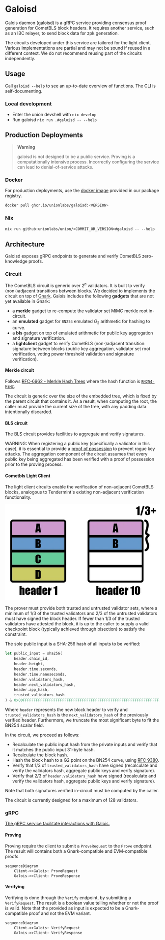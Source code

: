# Galoisd

Galois daemon (galoisd) is a gRPC service providing consensus proof generation for CometBLS block headers. It requires another service, such as an IBC relayer, to send block data for zpk generation.

The circuits developed under this service are tailored for the light client. Various implementations are partial and may not be sound if reused in a different context. We do not recommend reusing part of the circuits independently.

## Usage

Call `galoisd --help` to see an up-to-date overview of functions. The CLI is self-documenting.

### Local development

- Enter the union devshell with `nix develop`
- Run galoisd `nix run .#galoisd -- --help`

## Production Deployments

> **Warning**
>
> galoisd is not designed to be a public service. Proving is a computationally intensive process. Incorrectly configuring the service can lead to denial-of-service attacks.

### Docker

For production deployments, use the [docker image](https://github.com/unionlabs/union/pkgs/container/galoisd) provided in our package registry.

```sh
docker pull ghcr.io/unionlabs/galoisd:<VERSION>
```

### Nix

`nix run github:unionlabs/union/<COMMIT_OR_VERSION>#galoisd -- --help`


## Architecture

Galoisd exposes gRPC endpoints to generate and verify CometBLS zero-knowledge proofs.

### Circuit

The CometBLS circuit is generic over $2^n$ validators. It is built to verify (non-)adjacent transitions between blocks.
We decided to implements the circuit on top of [Gnark](https://github.com/ConsenSys/gnark).
Galois includes the following **gadgets** that are not yet available in Gnark:

- a **merkle** gadget to re-compute the validator set MiMC merkle root in-circuit.
- an **emulated** gadget for `BN254` emulated $G_2$ arithmetic for hashing to curve.
- a **bls** gadget on top of emulated arithmetic for public key aggregation and signature verification.
- a **lightclient** gadget to verify CometBLS (non-)adjacent transition signature between blocks (public key aggregation, validator set root verification, voting power threshold validation and signature verification).

#### Merkle circuit

Follows [RFC-6962 - Merkle Hash Trees](https://datatracker.ietf.org/doc/html/rfc6962#section-2.1) where the hash function is [`BN254-MiMC`](https://eprint.iacr.org/2016/492.pdf).

The circuit is generic over the size of the embedded tree, which is fixed by the parent circuit that contains it.
As a result, when computing the root, the caller must provide the current size of the tree, with any padding data intentionally discarded.

#### BLS circuit

The BLS circuit provides facilities to [aggregate](https://www.ietf.org/archive/id/draft-irtf-cfrg-bls-signature-05.html#name-fastaggregateverify) and verify signatures.

WARNING: When registering a public key (specifically a validator in this case), it is essential to provide a [proof of possession](https://www.ietf.org/archive/id/draft-irtf-cfrg-bls-signature-05.html#name-proof-of-possession) to prevent rogue key attacks.
The aggregation component of the circuit assumes that every public key being aggregated has been verified with a proof of possession prior to the proving process.

#### Cometbls Light Client

The light client circuits enable the verification of non-adjacent CometBLS blocks, analogous to Tendermint's existing non-adjacent verification functionality.

![Non-adjacent blocks verification](./nonadjacent.webp)

The prover must provide both trusted and untrusted validator sets, where a minimum of 1/3 of the trusted validators and 2/3 of the untrusted validators must have signed the block header.
If fewer than 1/3 of the trusted validators have attested the block, it is up to the caller to supply a valid checkpoint block (typically achieved through bisection) to satisfy the constraint.

The sole public input is a SHA-256 hash of all inputs to be verified:

```rust
let public_input = sha256(
    header.chain_id,
    header.height,
    header.time.seconds,
    header.time.nanoseconds,
    header.validators_hash,
    header.next_validators_hash,
    header.app_hash,
    trusted_validators_hash
) & 0x00FFFFFFFFFFFFFFFFFFFFFFFFFFFFFFFFFFFFFFFFFFFFFFFFFFFFFFFFFFFFFF;
```

Where `header` represents the new block header to verify and `trusted_validators_hash` is the `next_validators_hash` of the previously verified header. Furthermore, we truncate the most significant byte to fit the BN254 scalar field.

In the circuit, we proceed as follows:
- Recalculate the public input hash from the private inputs and verify that it matches the public input 31-byte hash.
- Recalculate the block hash.
- Hash the block hash to a G2 point on the BN254 curve, using [RFC
9380](https://www.rfc-editor.org/rfc/rfc9380.html).
- Verify that 1/3 of `trusted_validators_hash` have signed (recalculate and verify the validators hash,
aggregate public keys and verify signature).
- Verify that 2/3 of `header.validators_hash` have signed (recalculate and verify the validators hash,
aggregate public keys and verify signature).

Note that both signatures verified in-circuit must be computed by the caller.

The circuit is currently designed for a maximum of 128 validators.

### gRPC

[The gRPC service facilitate interactions with Galois.](./proot/api/v1/prover.proto)

#### Proving

Proving require the client to submit a `ProveRequest` to the `Prove` endpoint.
The result will contains both a Gnark-compatible and EVM-compatible proofs.

```mermaid
sequenceDiagram
    Client->>Galois: ProveRequest
    Galois->>Client: ProveResponse
```

#### Verifying

Verifying is done through the `Verify` endpoint, by submitting a `VerifyRequest`.
The result is a boolean value telling whether or not the proof is valid.
Note that the provided as input is expected to be a Gnark-compatible proof and not the EVM variant.

```mermaid
sequenceDiagram
    Client->>Galois: VerifyRequest
    Galois->>Client: VerifyResponse
```

